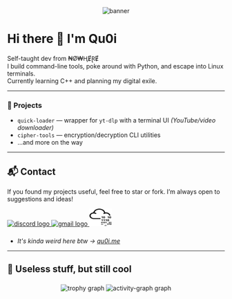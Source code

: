 <div align="center">
  <img src="https://i.postimg.cc/6QSp4Tj7/qu0i-banner.jpg" width="1000" alt="banner"/>
</div>

###

<h1 align="left">Hi there 👋 I'm Qu0i</h1>

<p>
  Self-taught dev from ₦Ø₩ⱧɆⱤɆ<br>
  I build command-line tools, poke around with Python, and escape into Linux terminals.<br>
  Currently learning C++ and planning my digital exile.
</p>

---

### 🚀 Projects

- `quick-loader` — wrapper for `yt-dlp` with a terminal UI *(YouTube/video downloader)*
- `cipher-tools` — encryption/decryption CLI utilities 
- ...and more on the way

---

<h2 align="left">📬 Contact</h2>

<p>
  If you found my projects useful, feel free to star or fork.
  I’m always open to suggestions and ideas!
</p>

<div align="left">
  <a href="https://discord.com/users/643056955086209057" target="_blank">
    <img src="https://raw.githubusercontent.com/maurodesouza/profile-readme-generator/master/src/assets/icons/social/discord/default.svg" width="52" height="40" alt="discord logo"  />
  </a>
  <a href="mailto:quoiteam.com@gmail.com" target="_blank">
    <img src="https://raw.githubusercontent.com/maurodesouza/profile-readme-generator/master/src/assets/icons/social/gmail/default.svg" width="52" height="40" alt="gmail logo"  />
  </a>
  <a href="https://tryhackme.com/p/Qu0i" target="_blank">
    <img src="https://raw.githubusercontent.com/maurodesouza/profile-readme-generator/master/src/assets/icons/social/tryhackme/default.svg" width="52" height="40" alt="tryhackme logo"  />
  </a>
</div>

###

- _It's kinda weird here btw → [qu0i.me](https://qu0i.github.io/qu0i.me)_

---

<h2 align="left">🧮 Useless stuff, but still cool</h2>

###

<div align="center">
  <img src="https://github-profile-trophy.vercel.app?username=Qu0i&theme=tokyonight&column=-1&row=1&margin-w=8&margin-h=8&no-bg=true&no-frame=false&order=4" height="150" alt="trophy graph"  />
  <img src="https://github-readme-activity-graph.vercel.app/graph?username=Qu0i&radius=16&theme=tokyo-night&area=true&order=5&hide_border=false&hide_title=true" height="300" alt="activity-graph graph"  />
</div>

###
